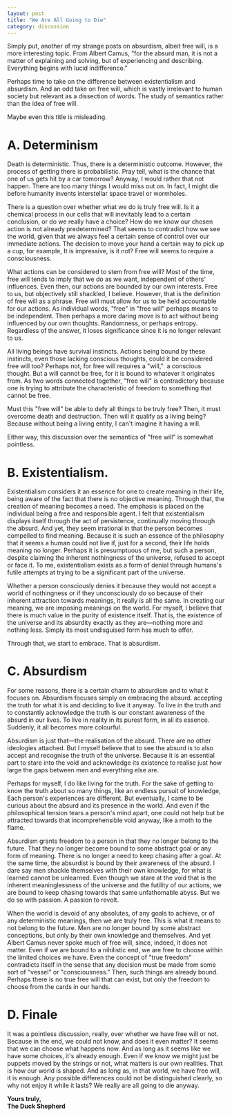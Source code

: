 ```yaml
---
layout: post
title: "We Are All Going to Die"
category: discussion
---
```


<!-- Word count: 1344 -->

Simply put, another of my strange posts on absurdism, albeit free will, is a more interesting topic. From Albert Camus, "for the absurd man, it is not a matter of explaining and solving, but of experiencing and describing. Everything begins with lucid indifference."

Perhaps time to take on the difference between existentialism and absurdism. And an odd take on free will, which is vastly irrelevant to human society but relevant as a dissection of words. The study of semantics rather than the idea of free will.

Maybe even this title is misleading.

# A. Determinism 
Death is deterministic. Thus, there is a deterministic outcome. However, the process of getting there is probabilistic. Pray tell, what is the chance that one of us gets hit by a car tomorrow? Anyway, I would rather that not happen. There are too many things I would miss out on. In fact, I might die before humanity invents interstellar space travel or wormholes. 

There is a question over whether what we do is truly free will. Is it a chemical process in our cells that will inevitably lead to a certain conclusion, or do we really have a choice? How do we know our chosen action is not already predetermined? That seems to contradict how we see the world, given that we always feel a certain sense of control over our immediate actions. The decision to move your hand a certain way to pick up a cup, for example, It is impressive, is it not? Free will seems to require a consciousness.

What actions can be considered to stem from free will? Most of the time, free will tends to imply that we do as we want, independent of others' influences. Even then, our actions are bounded by our own interests. Free to us, but objectively still shackled, I believe. However, that is the definition of free will as a phrase. Free will must allow for us to be held accountable for our actions. As individual words, "free" in "free will" perhaps means to be independent. Then perhaps a more daring move is to act without being influenced by our own thoughts. Randomness, or perhaps entropy. Regardless of the answer, it loses significance since it is no longer relevant to us.

All living beings have survival instincts. Actions being bound by these instincts, even those lacking conscious thoughts, could it be considered free will too? Perhaps not, for free will requires a "will,"  a conscious thought. But a will cannot be free, for it is bound to whatever it originates from. As two words connected together, "free will" is contradictory because one is trying to attribute the characteristic of freedom to something that cannot be free.

Must this "free will" be able to defy all things to be truly free? Then, it must overcome death and destruction. Then will it qualify as a living being? Because without being a living entity, I can't imagine it having a will.

Either way, this discussion over the semantics of "free will" is somewhat pointless.

# B. Existentialism.
Existentialism considers it an essence for one to create meaning in their life, being aware of the fact that there is no objective meaning. Through that, the creation of meaning becomes a need. The emphasis is placed on the individual being a free and responsible agent. I felt that existentialism displays itself through the act of persistence, continually moving through the absurd. And yet, they seem irrational in that the person becomes compelled to find meaning. Because it is such an essence of the philosophy that it seems a human could not live if, just for a second, their life holds meaning no longer. Perhaps it is presumptuous of me, but such a person, despite claiming the inherent nothingness of the universe, refused to accept or face it. To me, existentialism exists as a form of denial through humans's futile attempts at trying to be a significant part of the universe. 

Whether a person consciously denies it because they would not accept a world of nothingness or if they unconsciously do so because of their inherent attraction towards meanings, it really is all the same. In creating our meaning, we are imposing meanings on the world. For myself, I believe that there is much value in the purity of existence itself. That is, the existence of the universe and its absurdity exactly as they are—nothing more and nothing less. Simply its most undisguised form has much to offer.

Through that, we start to embrace. That is absurdism.

# C. Absurdism
For some reasons, there is a certain charm to absurdism and to what it focuses on. Absurdism focuses simply on embracing the absurd. accepting the truth for what it is and deciding to live it anyway. To live in the truth and to constantly acknowledge the truth is our constant awareness of the absurd in our lives. To live in reality in its purest form, in all its essence. Suddenly, it all becomes more colourful.

Absurdism is just that—the realisation of the absurd. There are no other ideologies attached. But I myself believe that to see the absurd is to also accept and recognise the truth of the universe. Because it is an essential part to stare into the void and acknowledge its existence to realise just how large the gaps between men and everything else are.

Perhaps for myself, I do like living for the truth. For the sake of getting to know the truth about so many things, like an endless pursuit of knowledge, Each person's experiences are different. But eventually, I came to be curious about the absurd and its presence in the world. And even if the philosophical tension tears a person's mind apart, one could not help but be attracted towards that incomprehensible void anyway, like a moth to the flame. 

Absurdism grants freedom to a person in that they no longer belong to the future. That they no longer become bound to some abstract goal or any form of meaning. There is no longer a need to keep chasing after a goal. At the same time, the absurdist is bound by their awareness of the absurd. I dare say men shackle themselves with their own knowledge, for what is learned cannot be unlearned. Even though we stare at the void that is the inherent meaninglessness of the universe and the futility of our actions, we are bound to keep chasing towards that same unfathomable abyss. But we do so with passion. A passion to revolt.

When the world is devoid of any absolutes, of any goals to achieve, or of any deterministic meanings, then we are truly free. This is what it means to not belong to the future. Men are no longer bound by some abstract conceptions, but only by their own knowledge and themselves. And yet Albert Camus never spoke much of free will, since, indeed, it does not matter. Even if we are bound to a nihilistic end, we are free to choose within the limited choices we have. Even the concept of "true freedom" contradicts itself in the sense that any decision must be made from some sort of "vessel" or "consciousness." Then, such things are already bound. Perhaps there is no true free will that can exist, but only the freedom to choose from the cards in our hands.

# D. Finale
It was a pointless discussion, really, over whether we have free will or not. Because in the end, we could not know, and does it even matter? It seems that we can choose what happens now. And as long as it seems like we have some choices, it's already enough. Even if we know we might just be puppets moved by the strings or not, what matters is our own realities. That is how our world is shaped. And as long as, in that world, we have free will, it is enough. Any possible differences could not be distinguished clearly, so why not enjoy it while it lasts? We really are all going to die anyway.

**Yours truly,<br>
The Duck Shepherd**
